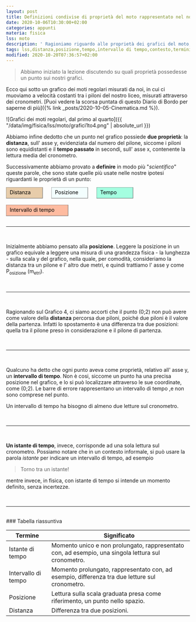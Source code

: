 ```yaml
---
layout: post
title: Definizioni condivise di proprietà del moto rappresentato nel nostro grafico.
date: 2020-10-06T10:30:00+02:00
categories: appunti
materia: fisica
lss: moto
description: ' Ragioniamo riguardo alle proprietà dei grafici del moto, e definiamo le parole distanza, posizione, tempo e intervallo di tempo con una discussione collettiva. Diario di Bordo sul Laboratorio del Sapere Scientifico riguardante il moto. '
tags: lss,distanza,posizione,tempo,intervallo di tempo,contesto,termini,definizioni,fisica,diario,bordo,moto,grafici
modified: 2020-10-20T07:36:57+02:00
---
```


> Abbiamo iniziato la lezione discutendo su quali proprietà possedesse un punto sui nostri grafici. 

Ecco qui sotto un grafico dei moti regolari misurati da noi, in cui ci muoviamo a velocità costanti tra i piloni del nostro liceo, misurati attraverso dei cronometri. [Puoi vedere la scorsa puntata di questo Diario di Bordo per saperne di più]({% link _posts/2020-10-05-Cinematica.md %}).

![Grafici dei moti regolari, dal primo al quarto]({{ "/data/img/fisica/lss/moto/grafici1to4.png" | absolute_url }})

Abbiamo infine dedotto che un punto nel grafico possiede **due proprietà**: la **distanza**, sull' asse y, evidenziata dal numero del pilone, siccome i piloni sono equidistanti e il **tempo passato** in secondi, sull' asse x, contenente la lettura media del cronometro. 

Successivamente abbiamo provato a **definire** in modo più "_scientifico_" queste parole, che sono state quelle più usate nelle nostre ipotesi riguardanti le proprietà di un punto:

<svg display="inline-block" width="120" height="45">
  <rect  width="100" height="30" style="fill:burlywood;stroke:black;stroke-width:.9;opacity:0.7" />
  <text alignment-baseline="central" y="30%" x="10" fill="black">Distanza</text></svg>
<svg display="inline-block" width="120" height="45">
  <rect  width="100" height="30" style="fill:azure;stroke:black;stroke-width:.9;opacity:0.7" />
  <text alignment-baseline="central" y="30%" x="10" fill="black">Posizione</text></svg>
<svg display="inline-block" width="120" height="45">
  <rect  width="100" height="30" style="fill:aquamarine;stroke:black;stroke-width:.9;opacity:0.7" />
  <text alignment-baseline="central" y="30%" x="10" fill="black">Tempo</text></svg>
<svg display="inline-block" width="190" height="45">
  <rect  width="170" height="30" style="fill:LightSalmon;stroke:black;stroke-width:.9;opacity:0.7" />
  <text alignment-baseline="central" y="30%" x="10" fill="black">Intervallo di tempo</text></svg>


<br>

---

<br>

Inizialmente abbiamo pensato alla **posizione**. Leggere la posizione in un grafico equivale a leggere una misura di una grandezza fisica - la lunghezza - sulla scala y del grafico, nella quale, per comodità, consideriamo la distanza tra un pilone e l' altro due metri, e quindi trattiamo l' asse y come P<sub>osizione</sub> (m<sub>etri</sub>).

<br>

---

<br>

Ragionando sul Grafico 4, ci siamo accorti che il punto (0;2) non può avere come valore della **distanza** percorsa due piloni, poiché due piloni è il valore della partenza. Infatti lo spostamento è una differenza tra due posizioni: quella tra il pilone preso in considerazione e il pilone di partenza.

<br>

---

<br>

Qualcuno ha detto che ogni punto aveva come proprietà, relativo all' asse y, un **intervallo di tempo**. Non è cosi, siccome un punto ha una precisa posizione nel grafico, e lo si può localizzare attraverso le sue coordinate, come (0;2). Le barre di errore rappresentano un intervallo di tempo ,e non sono comprese nel punto.

Un intervallo di tempo ha bisogno di almeno due letture sul cronometro.

<br>

---

<br>

**Un istante di tempo**, invece, corrisponde ad una sola lettura sul cronometro. Possiamo notare che in un contesto informale, si può usare la parola _istante_ per indicare un intervallo di tempo, ad esempio 
>Torno tra un istante!

mentre invece, in fisica, con istante di tempo si intende un momento definito, senza incertezze.

<br>

---

<br>
### Tabella riassuntiva

|Termine|Significato|
|---|---|
Istante di tempo|Momento unico e non prolungato, rappresentato con, ad esempio, una singola lettura sul cronometro.
Intervallo di tempo|Momento prolungato,  rappresentato con, ad esempio, differenza tra due letture sul cronometro.
Posizione|Lettura sulla scala graduata presa come riferimento, un punto nello spazio.
Distanza|Differenza tra due posizioni.
